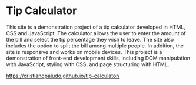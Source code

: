 # Tip Calculator

This site is a demonstration project of a tip calculator developed in HTML, CSS and JavaScript. The calculator allows the user to enter the amount of the bill and select the tip percentage they wish to leave. The site also includes the option to split the bill among multiple people. In addition, the site is responsive and works on mobile devices. This project is a demonstration of front-end development skills, including DOM manipulation with JavaScript, styling with CSS, and page structuring with HTML.

https://cristianopaludo.github.io/tip-calculator/
